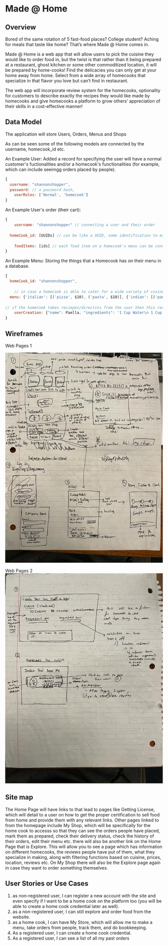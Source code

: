 # Made @ Home 

## Overview


Bored of the same rotation of 5 fast-food places? College student? Aching for meals that taste like home? That’s where Made @ Home comes in. 

Made @ Home is a web app that will allow users to pick the cuisine they would like to order food in, but the twist is that rather than it being prepared at a restaurant, ghost kitchen or some other commoditized location, it will be prepared by home-cooks! Find the delicacies you can only get at your home away from home. Select from a wide array of homecooks that specialize in that flavor you love but can’t find in restaurant. 

The web app will incorporate review system for the homecooks, optionality for customers to describe exactly the recipes they would like made by homecooks and give homecooks a platform to grow others’ appreciation of their skills in a cost-effective manner! 


## Data Model

The application will store Users, Orders, Menus and Shops

As can be seen some of the following models are connected by the username, homecook_id etc. 

An Example User: Added a record for specifying the user will have a normal customer's fuctionalities and/or a homecook's functionalities (for example, which can include seeimgg orders placed by people). 

```javascript
{
  username: "shannonshopper",
  password: // a password hash,
	userRoles: ['Normal', 'homecook']
}
```

An Example User's order (their cart): 

```javascript
{
	username: "shannonshopper" // connecting a user and their order 

  homeCook_id: [UUIDs] // can be like a UUID, some identification to map the homecook they are ordering from. Array because maybe they order from multiple locations 

	foodItems: [ids] // each food item on a homecook's menu can be connected to an id that we store in this array. this will likely be a 2D array to account for ordering from mutliple homecooks and as such multiple menus. 
}
```
An Example Menu: Storing the things that a Homecook has on their menu in a database. 
```javascript
{
  homeCook_id: "shannonshopper",

	// in case a homecook is able to cater for a wide variety of cusines
  menu: {'italian': [('pizza', $10), ('pasta', $10)], {'indian': [('paneer butter masala', $10), ('naan', $10)]}  

// if the homeCook takes reciepes/directins from the user then this record will be used to store that. 
	userCreation: {"name": Paella, "ingredients": '1 Cup Water\n 1 Cup Tomato', "Description": "heat pan for 10 minutes, add the tomatoes..."}
}

```

## Wireframes

Web Pages 1 

![list create](documentation/WebPage1.png)

Web Pages 2 
![list create](documentation/WebPage2.png) 


## Site map

The Home Page will have links to that lead to pages like Getting License, which will detail to a user on how to get the proper certification to sell food from home and provide them with any relevant links. Other pages linked to from the homepage include My Shop, which will be specifically for the home cook to accesss so that they can see the orders people have placed, mark them as prepared, check their delivery status, check the history of their orders, edit their menu etc. there will also be another link on the Home Page that is Explore. This will allow you to see a page which has information on different homecooks, the reviews people have put of them, what they specialize in making, along with filtering functions based on cuisine, prices, location, reviews etc. On My Shop there will also be the Explore page again in case they want to order something themselves. 

## User Stories or Use Cases

1. as non-registered user, I can register a new account with the site and even specify if I want to be a home cook on the platform too (you will be able to create a home cook credential later as well).  
2. as a non-registered user, I can still explore and order food from the website. 
3. as a home cook, I can have My Store, which will allow me to make a menu, take orders from people, track them, and do bookkeeping. 
4. As a registered user, I can create a home cook credential.
5. As a registered user, I can see a list of all my past orders 


